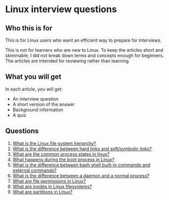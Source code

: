 # Linux interview questions

## Who this is for

This is for Linux users who want an efficient way to prepare for interviews.

This is not for learners who are new to Linux. To keep the articles short and skimmable, I did not break down terms and concepts enough for beginners. The articles are intended for reviewing rather than learning.

## What you will get

In each article, you will get:
- An interview question
- A short version of the answer
- Background information
- A quiz

## Questions

1. [What is the Linux file system hierarchy?](https://github.com/jablonskidev/linux-interview-questions/blob/main/questions/linux-file-system-hierarchy.md)
2. [What is the difference between hard links and soft/symbolic links?](https://github.com/jablonskidev/linux-interview-questions/blob/main/questions/linux-hard-links-soft-or-symbolic-links.md)
3. [What are the common process states in linux?](https://github.com/jablonskidev/linux-interview-questions/blob/main/questions/linux-process-states.md)
4. [What happens during the boot process in Linux?](https://github.com/jablonskidev/linux-interview-questions/blob/main/questions/linux-boot-process.md)
5. [What is the difference between bash shell built-in commands and external commands?](https://github.com/jablonskidev/linux-interview-questions/blob/main/questions/linux-built-in-vs-external-commands.md)
6. [What is the difference between a daemon and a normal process?](https://github.com/jablonskidev/linux-interview-questions/blob/main/questions/linux-daemon-vs-process.md)
7. [What are file permissions in Linux?](https://github.com/jablonskidev/linux-interview-questions/blob/main/questions/linux-file-permissions.md)
8. [What are inodes in Linux filesystems?](https://github.com/jablonskidev/linux-interview-questions/blob/main/questions/linux-inodes.md)
9. [What are partitions in Linux?](https://github.com/jablonskidev/linux-interview-questions/blob/main/questions/linux-partitions.md)
